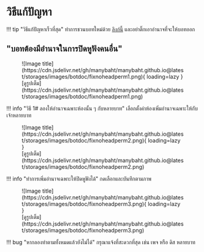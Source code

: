 # วิธีแก้ปัญหา

!!! tip "วิธีแก้ปัญหาเร็วที่สุด"
    ทำการชวนบอทใหม่ด้วย [ลิงก์นี้](https://discord.com/oauth2/authorize?client_id=483104273761304577&permissions=2184301960&scope=bot%20applications.commands) และอย่าติ๊กเอาอำนาจที่จะให้บอทออก

## "บอทต้องมีอำนาจในการปิดหูฟังคนอื่น"

<figure markdown> 
    ![Image title](https://cdn.jsdelivr.net/gh/manybaht/manybaht.github.io@latest/storages/images/botdoc/fixnoheadperm1.png){ loading=lazy }
    <figcaption>[ดูรูปเต็ม](https://cdn.jsdelivr.net/gh/manybaht/manybaht.github.io@latest/storages/images/botdoc/fixnoheadperm1.png)</figcaption>
</figure>

!!! info "วิธี 1# ลองให้อำนาจเฉพาะห้องนั้น ๆ กับหลายบาท"
    เลือกตั้งค่าห้องเพิ่มอำนาจเฉพาะให้กับเจ้าหลายบาท

<figure markdown> 
    ![Image title](https://cdn.jsdelivr.net/gh/manybaht/manybaht.github.io@latest/storages/images/botdoc/fixnoheadperm2.png){ loading=lazy }
    <figcaption>[ดูรูปเต็ม](https://cdn.jsdelivr.net/gh/manybaht/manybaht.github.io@latest/storages/images/botdoc/fixnoheadperm2.png)</figcaption>
</figure>

!!! info "ทำการเพิ่มอำนาจเฉพาะให้ปิดหูฟังได้"
    กดเลือกและบันทึกตามภาพ

<figure markdown> 
    ![Image title](https://cdn.jsdelivr.net/gh/manybaht/manybaht.github.io@latest/storages/images/botdoc/fixnoheadperm3.png){ loading=lazy }
    <figcaption>[ดูรูปเต็ม](https://cdn.jsdelivr.net/gh/manybaht/manybaht.github.io@latest/storages/images/botdoc/fixnoheadperm3.png)</figcaption>
</figure>

!!! bug "หากลองทำตามทั้งหมดแล้วยังไม่ได้"
    กรุณาแจ้งที่สะดวกที่สุด เช่น เพจ หรือ ดิส หลายบาท